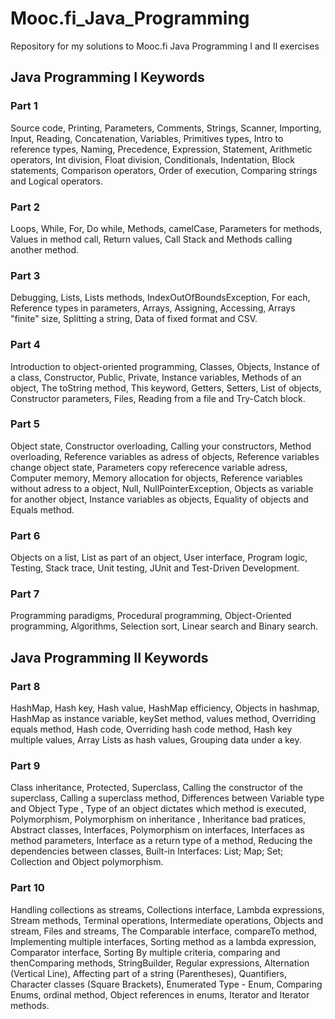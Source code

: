 # Mooc.fi_Java_Programming
Repository for my solutions to Mooc.fi Java Programming I and II exercises 
## Java Programming I Keywords
### Part 1
Source code, Printing, Parameters, Comments, Strings, Scanner, Importing, Input, Reading, Concatenation, Variables, Primitives types, Intro to reference types, Naming, Precedence, Expression, Statement, Arithmetic operators, Int division, Float division, Conditionals, Indentation, Block statements, Comparison operators, Order of execution, Comparing strings and Logical operators.

### Part 2
Loops, While, For, Do while, Methods, camelCase, Parameters for methods, Values in method call, Return values, Call Stack and Methods calling another method.

### Part 3
Debugging, Lists, Lists methods, IndexOutOfBoundsException, For each, Reference types in parameters, Arrays, Assigning, Accessing, Arrays "finite" size, Splitting a string, Data of fixed format and CSV.

### Part 4
Introduction to object-oriented programming, Classes, Objects, Instance of a class, Constructor, Public, Private, Instance variables, Methods of an object, The toString method, This keyword, Getters, Setters, List of objects, Constructor parameters,
Files, Reading from a file and Try-Catch block.

### Part 5
Object state, Constructor overloading, Calling your constructors, Method overloading, Reference variables as adress of objects, Reference variables change object state, Parameters copy referecence variable adress, Computer memory, Memory allocation for objects, Reference variables without adress to a object, Null, NullPointerException, Objects as variable for another object, Instance variables as objects, Equality of objects and Equals method.

### Part 6
Objects on a list, List as part of an object, User interface, Program logic, Testing, Stack trace, Unit testing, JUnit and Test-Driven Development. 

### Part 7
Programming paradigms, Procedural programming, Object-Oriented programming, Algorithms, Selection sort, Linear search and Binary search.  

## Java Programming II Keywords
### Part 8
HashMap, Hash key, Hash value, HashMap efficiency, Objects in hashmap, HashMap as instance variable, keySet method, values method, Overriding equals method, Hash code, Overriding hash code method, Hash key multiple values, Array Lists as hash values, Grouping data under a key.

### Part 9
Class inheritance, Protected, Superclass, Calling the constructor of the superclass, Calling a superclass method, Differences between Variable type and Object Type , Type of an object dictates which method is executed, Polymorphism, Polymorphism on inheritance , Inheritance bad pratices, Abstract classes, Interfaces, Polymorphism on interfaces, Interfaces as method parameters, Interface as a return type of a method, Reducing the dependencies between classes, Built-in Interfaces: List; Map; Set; Collection and Object polymorphism.

### Part 10
Handling collections as streams, Collections interface, Lambda expressions, Stream methods, Terminal operations, Intermediate operations, Objects and stream, Files and streams, The Comparable interface, compareTo method, Implementing multiple interfaces, Sorting method as a lambda expression, Comparator interface, Sorting By multiple criteria, comparing and thenComparing methods, StringBuilder, Regular expressions, Alternation (Vertical Line), Affecting part of a string (Parentheses), Quantifiers, Character classes (Square Brackets), Enumerated Type - Enum, Comparing Enums, ordinal method, Object references in enums, Iterator and Iterator methods.
